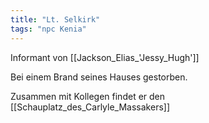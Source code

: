 ```yaml
---
title: "Lt. Selkirk"
tags: "npc Kenia"
---
```

Informant von [[Jackson_Elias_'Jessy_Hugh']]

Bei einem Brand seines Hauses gestorben.

Zusammen mit Kollegen findet er den [[Schauplatz_des_Carlyle_Massakers]] 